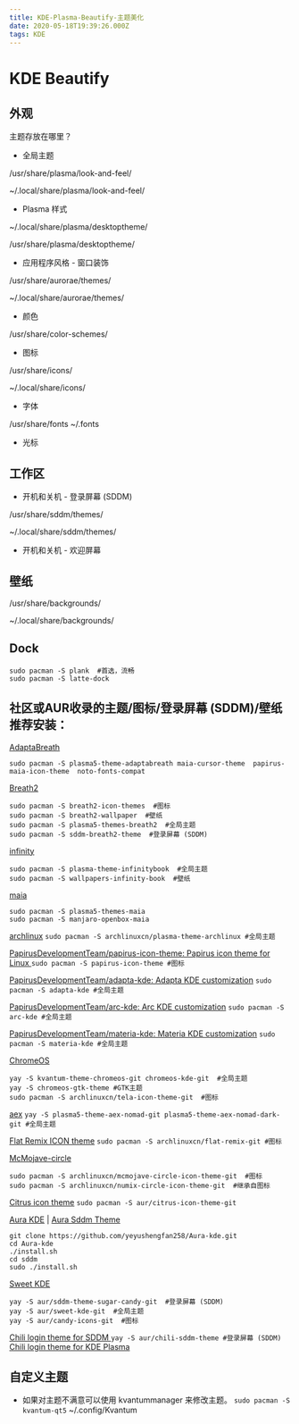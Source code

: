 ```yaml
---
title: KDE-Plasma-Beautify-主题美化
date: 2020-05-18T19:39:26.000Z
tags: KDE
---
```


# KDE Beautify

<!-- more -->

## 外观

主题存放在哪里？

* 全局主题

/usr/share/plasma/look-and-feel/

~/.local/share/plasma/look-and-feel/

* Plasma 样式

~/.local/share/plasma/desktoptheme/

/usr/share/plasma/desktoptheme/

* 应用程序风格 - 窗口装饰

/usr/share/aurorae/themes/

~/.local/share/aurorae/themes/

* 颜色

/usr/share/color-schemes/

* 图标

/usr/share/icons/

~/.local/share/icons/

* 字体

/usr/share/fonts
~/.fonts

* 光标

## 工作区

* 开机和关机 - 登录屏幕 (SDDM)

/usr/share/sddm/themes/

~/.local/share/sddm/themes/

* 开机和关机 - 欢迎屏幕


## 壁纸

/usr/share/backgrounds/

~/.local/share/backgrounds/

## Dock
```
sudo pacman -S plank  #首选，流畅
sudo pacman -S latte-dock
```

## 社区或AUR收录的主题/图标/登录屏幕 (SDDM)/壁纸推荐安装：

[AdaptaBreath](0)
```
sudo pacman -S plasma5-theme-adaptabreath maia-cursor-theme  papirus-maia-icon-theme  noto-fonts-compat
````

[Breath2](0)
```
sudo pacman -S breath2-icon-themes  #图标
sudo pacman -S breath2-wallpaper  #壁纸
sudo pacman -S plasma5-themes-breath2  #全局主题
sudo pacman -S sddm-breath2-theme  #登录屏幕 (SDDM)
```

[infinity](0)
```
sudo pacman -S plasma-theme-infinitybook  #全局主题
sudo pacman -S wallpapers-infinity-book  #壁纸
```

[maia](0)
```
sudo pacman -S plasma5-themes-maia
sudo pacman -S manjaro-openbox-maia
```

[archlinux](0)
`sudo pacman -S archlinuxcn/plasma-theme-archlinux #全局主题`

[PapirusDevelopmentTeam/papirus-icon-theme: Papirus icon theme for Linux ](https://github.com/PapirusDevelopmentTeam/papirus-icon-theme)
`sudo pacman -S papirus-icon-theme #图标`

[PapirusDevelopmentTeam/adapta-kde: Adapta KDE customization](https://github.com/PapirusDevelopmentTeam/adapta-kde)
`sudo pacman -S adapta-kde #全局主题`

[PapirusDevelopmentTeam/arc-kde: Arc KDE customization](https://github.com/PapirusDevelopmentTeam/arc-kde)
`sudo pacman -S arc-kde #全局主题`

[PapirusDevelopmentTeam/materia-kde: Materia KDE customization](https://github.com/PapirusDevelopmentTeam/materia-kde)
`sudo pacman -S materia-kde #全局主题`

[ChromeOS](https://aur.archlinux.org/packages.php?K=plasma+theme)
```
yay -S kvantum-theme-chromeos-git chromeos-kde-git  #全局主题
yay -S chromeos-gtk-theme #GTK主题
sudo pacman -S archlinuxcn/tela-icon-theme-git  #图标
```

[aex](https://aur.archlinux.org/packages.php?K=plasma+theme)
`yay -S plasma5-theme-aex-nomad-git plasma5-theme-aex-nomad-dark-git #全局主题`

[Flat Remix ICON theme](https://drasite.com/flat-remix)
`sudo pacman -S archlinuxcn/flat-remix-git #图标`

[McMojave-circle](https://store.kde.org/p/1305429/)
```
sudo pacman -S archlinuxcn/mcmojave-circle-icon-theme-git  #图标
sudo pacman -S archlinuxcn/numix-circle-icon-theme-git  #继承自图标
```

[Citrus icon theme](https://store.kde.org/p/1334044)
`sudo pacman -S aur/citrus-icon-theme-git`

[Aura KDE](https://www.pling.com/p/1355746/) | [Aura Sddm Theme](https://www.pling.com/p/1355742/)
```
git clone https://github.com/yeyushengfan258/Aura-kde.git
cd Aura-kde
./install.sh
cd sddm
sudo ./install.sh
```

[Sweet KDE](https://store.kde.org/p/1294729/)
```
yay -S aur/sddm-theme-sugar-candy-git  #登录屏幕 (SDDM)
yay -S aur/sweet-kde-git  #全局主题
yay -S aur/candy-icons-git  #图标
```

[Chili login theme for SDDM ](https://www.pling.com/p/1240784/)
`yay -S aur/chili-sddm-theme #登录屏幕 (SDDM)`
[Chili login theme for KDE Plasma](https://www.pling.com/p/1214121)


## 自定义主题

* 如果对主题不满意可以使用 kvantummanager 来修改主题。
`sudo pacman -S kvantum-qt5`
~/.config/Kvantum
